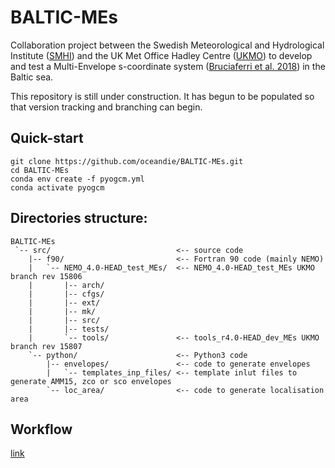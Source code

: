 # BALTIC-MEs
Collaboration project between the Swedish Meteorological and Hydrological Institute ([SMHI](https://www.smhi.se/en/q/Stockholm/2673730)) and the UK Met Office Hadley Centre ([UKMO](https://www.metoffice.gov.uk/weather/climate/met-office-hadley-centre/index)) to develop and test a Multi-Envelope s-coordinate system ([Bruciaferri et al. 2018](https://link.springer.com/article/10.1007/s10236-018-1189-x)) in the Baltic sea.

This repository is still under construction. It has begun to be populated so that version tracking and branching can begin.

## Quick-start

```shell
git clone https://github.com/oceandie/BALTIC-MEs.git
cd BALTIC-MEs
conda env create -f pyogcm.yml
conda activate pyogcm
```

## Directories structure:

```
BALTIC-MEs
 `-- src/                            <-- source code
    |-- f90/                         <-- Fortran 90 code (mainly NEMO)
    |   `-- NEMO_4.0-HEAD_test_MEs/  <-- NEMO_4.0-HEAD_test_MEs UKMO branch rev 15806
    |       |-- arch/
    |       |-- cfgs/
    |       |-- ext/
    |       |-- mk/
    |       |-- src/
    |       |-- tests/
    |       `-- tools/               <-- tools_r4.0-HEAD_dev_MEs UKMO branch rev 15807
    `-- python/                      <-- Python3 code
        |-- envelopes/               <-- code to generate envelopes
        |   `-- templates_inp_files/ <-- template inlut files to generate AMM15, zco or sco envelopes
        `-- loc_area/                <-- code to generate localisation area
```
## Workflow
[link](doc/workflow.md)
